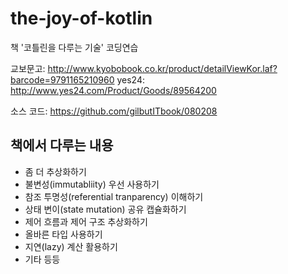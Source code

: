 # the-joy-of-kotlin
책 '코틀린을 다루는 기술' 코딩연습

교보문고: http://www.kyobobook.co.kr/product/detailViewKor.laf?barcode=9791165210960
yes24: http://www.yes24.com/Product/Goods/89564200

소스 코드: https://github.com/gilbutITbook/080208

## 책에서 다루는 내용
- 좀 더 추상화하기
- 불변성(immutabliity) 우선 사용하기
- 참조 투명성(referential tranparency) 이해하기
- 상태 변이(state mutation) 공유 캡슐화하기
- 제어 흐름과 제어 구조 추상화하기
- 올바른 타입 사용하기
- 지연(lazy) 계산 활용하기
- 기타 등등
